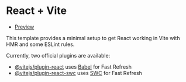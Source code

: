 # React + Vite
 - [Preview]([https://github.com/vitejs/vite-plugin-react/blob/main/packages/plugin-react/README.md](https://6596e99297c3511417520487--dynamic-mousse-b9a95e.netlify.app/))

This template provides a minimal setup to get React working in Vite with HMR and some ESLint rules.

Currently, two official plugins are available:

- [@vitejs/plugin-react](https://github.com/vitejs/vite-plugin-react/blob/main/packages/plugin-react/README.md) uses [Babel](https://babeljs.io/) for Fast Refresh
- [@vitejs/plugin-react-swc](https://github.com/vitejs/vite-plugin-react-swc) uses [SWC](https://swc.rs/) for Fast Refresh
